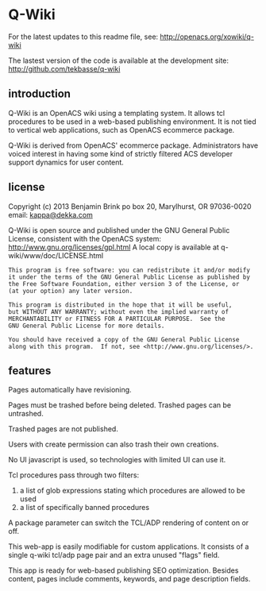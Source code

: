Q-Wiki
=======

For the latest updates to this readme file, see: http://openacs.org/xowiki/q-wiki

The lastest version of the code is available at the development site:
 http://github.com/tekbasse/q-wiki

introduction
------------

Q-Wiki is an OpenACS wiki using a templating system.
It allows tcl procedures to be used in a web-based publishing environment.
It is not tied to vertical web applications, such as OpenACS ecommerce package.

Q-Wiki is derived from OpenACS' ecommerce package. Administrators 
 have voiced interest in having some kind of strictly filtered
 ACS developer support dynamics for user content.

license
-------
Copyright (c) 2013 Benjamin Brink
po box 20, Marylhurst, OR 97036-0020
email: kappa@dekka.com

Q-Wiki is open source and published under the GNU General Public License, consistent with the OpenACS system: http://www.gnu.org/licenses/gpl.html
A local copy is available at q-wiki/www/doc/LICENSE.html

    This program is free software: you can redistribute it and/or modify
    it under the terms of the GNU General Public License as published by
    the Free Software Foundation, either version 3 of the License, or
    (at your option) any later version.

    This program is distributed in the hope that it will be useful,
    but WITHOUT ANY WARRANTY; without even the implied warranty of
    MERCHANTABILITY or FITNESS FOR A PARTICULAR PURPOSE.  See the
    GNU General Public License for more details.

    You should have received a copy of the GNU General Public License
    along with this program.  If not, see <http://www.gnu.org/licenses/>.

features
--------

Pages automatically have revisioning.

Pages must be trashed before being deleted. Trashed pages can be untrashed. 

Trashed pages are not published.

Users with create permission can also trash their own creations.

No UI javascript is used, so technologies with limited UI can use it.

Tcl procedures pass through two filters: 
1. a list of glob expressions stating which procedures are allowed to be used
2. a list of specifically banned procedures

A package parameter can switch the TCL/ADP rendering of content on or off.

This web-app is easily modifiable for custom applications.
It consists of a single q-wiki tcl/adp page pair and
 an extra unused "flags" field.

This app is ready for web-based publishing SEO optimization.
Besides content, pages include comments, keywords, and page description fields.




